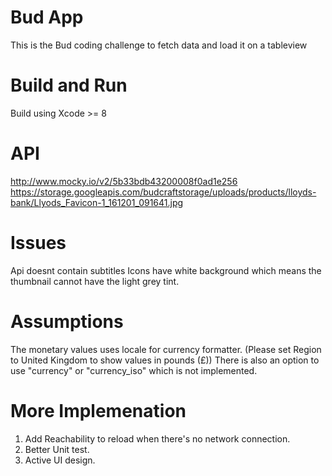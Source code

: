 Bud App
==============
This is the Bud coding challenge to fetch data and load it on a tableview


Build and Run
===========
Build using Xcode >=  8


API
===
http://www.mocky.io/v2/5b33bdb43200008f0ad1e256
https://storage.googleapis.com/budcraftstorage/uploads/products/lloyds-bank/Llyods_Favicon-1_161201_091641.jpg

Issues
=====
Api doesnt contain subtitles
Icons have white background which means the thumbnail cannot have the light grey tint.


Assumptions
==========
The monetary values uses locale for currency formatter. (Please set Region to United Kingdom to show values in pounds (£))
There is also an option to use "currency" or "currency_iso" which is not implemented.

More Implemenation
================

1. Add Reachability to reload when there's no network connection.
2. Better Unit test.
3. Active UI design.
